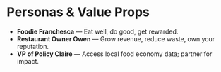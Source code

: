 # Personas & Value Props

- **Foodie Franchesca** — Eat well, do good, get rewarded.
- **Restaurant Owner Owen** — Grow revenue, reduce waste, own your reputation.
- **VP of Policy Claire** — Access local food economy data; partner for impact.
